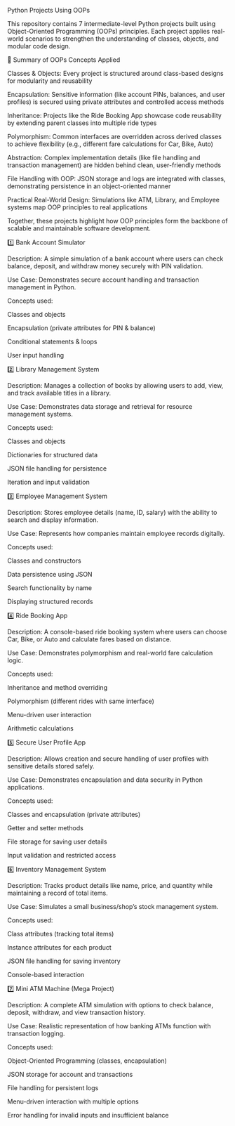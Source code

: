 Python Projects Using OOPs

This repository contains 7 intermediate-level Python projects built using Object-Oriented Programming (OOPs) principles.
Each project applies real-world scenarios to strengthen the understanding of classes, objects, and modular code design.

🔹 Summary of OOPs Concepts Applied

Classes & Objects: Every project is structured around class-based designs for modularity and reusability

Encapsulation: Sensitive information (like account PINs, balances, and user profiles) is secured using private attributes and controlled access methods

Inheritance: Projects like the Ride Booking App showcase code reusability by extending parent classes into multiple ride types

Polymorphism: Common interfaces are overridden across derived classes to achieve flexibility (e.g., different fare calculations for Car, Bike, Auto)

Abstraction: Complex implementation details (like file handling and transaction management) are hidden behind clean, user-friendly methods

File Handling with OOP: JSON storage and logs are integrated with classes, demonstrating persistence in an object-oriented manner

Practical Real-World Design: Simulations like ATM, Library, and Employee systems map OOP principles to real applications

Together, these projects highlight how OOP principles form the backbone of scalable and maintainable software development.

1️⃣ Bank Account Simulator

Description: A simple simulation of a bank account where users can check balance, deposit, and withdraw money securely with PIN validation.

Use Case: Demonstrates secure account handling and transaction management in Python.

Concepts used:

Classes and objects

Encapsulation (private attributes for PIN & balance)

Conditional statements & loops

User input handling

2️⃣ Library Management System

Description: Manages a collection of books by allowing users to add, view, and track available titles in a library.

Use Case: Demonstrates data storage and retrieval for resource management systems.

Concepts used:

Classes and objects

Dictionaries for structured data

JSON file handling for persistence

Iteration and input validation

3️⃣ Employee Management System

Description: Stores employee details (name, ID, salary) with the ability to search and display information.

Use Case: Represents how companies maintain employee records digitally.

Concepts used:

Classes and constructors

Data persistence using JSON

Search functionality by name

Displaying structured records

4️⃣ Ride Booking App

Description: A console-based ride booking system where users can choose Car, Bike, or Auto and calculate fares based on distance.

Use Case: Demonstrates polymorphism and real-world fare calculation logic.

Concepts used:

Inheritance and method overriding

Polymorphism (different rides with same interface)

Menu-driven user interaction

Arithmetic calculations

5️⃣ Secure User Profile App

Description: Allows creation and secure handling of user profiles with sensitive details stored safely.

Use Case: Demonstrates encapsulation and data security in Python applications.

Concepts used:

Classes and encapsulation (private attributes)

Getter and setter methods

File storage for saving user details

Input validation and restricted access

6️⃣ Inventory Management System

Description: Tracks product details like name, price, and quantity while maintaining a record of total items.

Use Case: Simulates a small business/shop’s stock management system.

Concepts used:

Class attributes (tracking total items)

Instance attributes for each product

JSON file handling for saving inventory

Console-based interaction

7️⃣ Mini ATM Machine (Mega Project)

Description: A complete ATM simulation with options to check balance, deposit, withdraw, and view transaction history.

Use Case: Realistic representation of how banking ATMs function with transaction logging.

Concepts used:

Object-Oriented Programming (classes, encapsulation)

JSON storage for account and transactions

File handling for persistent logs

Menu-driven interaction with multiple options

Error handling for invalid inputs and insufficient balance
